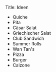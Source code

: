 Title: Ideen

- Quiche
- Pita
- Cäsar Salat
- Griechischer Salat
- Club Sandwich
- Summer Rolls
- Wan Tan's
- Pizza
- Burger
- Calzone
